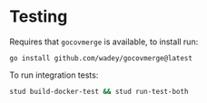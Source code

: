 # Testing

Requires that `gocovmerge` is available, to install run:

```shell
go install github.com/wadey/gocovmerge@latest
```

To run integration tests:

```bash
stud build-docker-test && stud run-test-both
```
